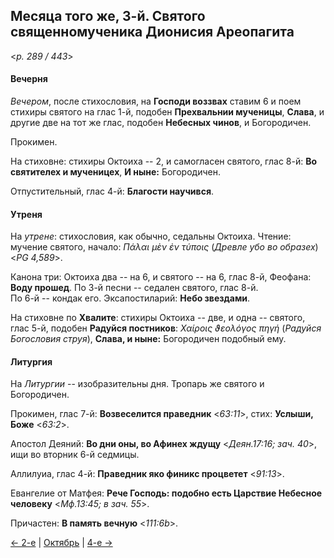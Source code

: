 
## Месяца того же, 3-й. Святого священномученика Дионисия Ареопагита  

<*p. 289 / 443*>

#### Вечерня

*Вечером*, после стихословия, на **Господи воззвах** ставим 6 и поем стихиры святого на глас 1-й, 
подобен **Прехвальнии мученицы**, **Слава**, и другие две на тот же глас, подобен **Небесных чинов**, 
и Богородичен. 

Прокимен. 

На стиховне: стихиры Октоиха -- 2, и самогласен святого, глас 8-й: **Во святителех и мученицех**, 
**И ныне:** Богородичен.

Отпустительный, глас 4-й: **Благости научився**. 

#### Утреня

На *утрене*: стихословия, как обычно, седальны Октоиха. 
Чтение: мучение святого, начало: *Πάλαι μὲν ἐν τύποις* (*Древле убо во образех*) <*PG 4,589*>. 

Канона три: Октоиха два -- на 6, и святого -- на 6, глас 8-й, Феофана: **Воду прошед**. 
По 3-й песни -- седален святого, глас 8-й.   
По 6-й -- кондак его. 
Эксапостиларий: **Небо звездами**. 

На стиховне по **Хвалите**: стихиры Октоиха -- две, и одна -- святого, глас 5-й, подобен **Радуйся постников**: 
*Χαίροις ϑεολόγος πηγή* (*Радуйся Богословия струя*), **Слава, и ныне:** Богородичен подобный ему. 

#### Литургия

На *Литургии* -- изобразительны дня. 
Тропарь же святого и Богородичен. 
 
Прокимен, глас 7-й: **Возвеселится праведник** <*63:11*>, стих: **Услыши, Боже** <*63:2*>. 
 
Апостол Деяний: **Во дни оны, во Афинех ждущу** <*Деян.17:16; зач. 40*>, ищи во вторник 6-й седмицы. 

Аллилуиа, глас 4-й: **Праведник яко финикс процветет** <*91:13*>. 

Евангелие от Матфея: **Рече Господь: подобно есть Царствие Небесное человеку** <*Мф.13:45; в зач. 55*>. 

Причастен: **В память вечную** <*111:6b*>. 

[← 2-е](10_02_EUR.ru.md) | [Октябрь](README.md#3-й) | [4-е →](10_04_EUR.ru.md)
